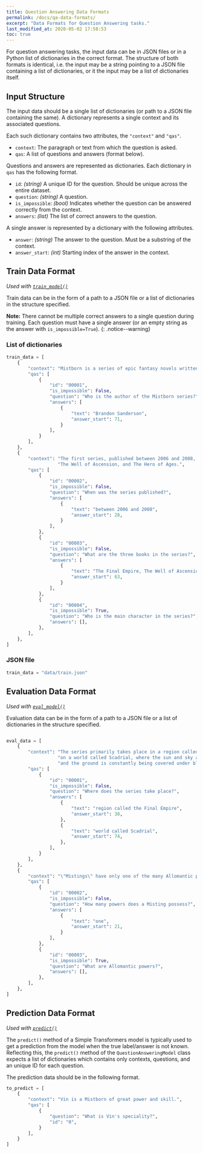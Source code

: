 ```yaml
---
title: Question Answering Data Formats
permalink: /docs/qa-data-formats/
excerpt: "Data Formats for Question Answering tasks."
last_modified_at: 2020-05-02 17:58:53
toc: true
---
```


For question answering tasks, the input data can be in JSON files or in a Python list of dictionaries in the correct format.
The structure of both formats is identical, i.e. the input may be a string pointing to a JSON file containing a list of dictionaries, or it the input may be a list of dictionaries itself.


## Input Structure

The input data should be a single list of dictionaries (or path to a JSON file containing the same). A dictionary represents a single context and its associated questions.

Each such dictionary contains two attributes, the `"context"` and `"qas"`.
- `context`: The paragraph or text from which the question is asked.
- `qas`: A list of questions and answers (format below).

Questions and answers are represented as dictionaries. Each dictionary in `qas` has the following format.
- `id`: *(string)* A unique ID for the question. Should be unique across the entire dataset.
- `question`: *(string)* A question. 
- `is_impossible`: *(bool)* Indicates whether the question can be answered correctly from the context. 
- `answers`: *(list)* The list of correct answers to the question.

A single answer is represented by a dictionary with the following attributes.
- `answer`: *(string)* The answer to the question. Must be a substring of the context.
- `answer_start`: *(int)* Starting index of the answer in the context.


## Train Data Format

*Used with [`train_model()`](/docs/qa-model/#training-a-questionansweringmodel)*

Train data can be in the form of a path to a JSON file or a list of dictionaries in the structure specified.

**Note:** There cannot be multiple correct answers to a single question during training. Each question must have a single answer (or an empty string as the answer with `is_impossible=True`).
{: .notice--warning}


### List of dictionaries

```python
train_data = [
    {
        "context": "Mistborn is a series of epic fantasy novels written by American author Brandon Sanderson.",
        "qas": [
            {
                "id": "00001",
                "is_impossible": False,
                "question": "Who is the author of the Mistborn series?",
                "answers": [
                    {
                        "text": "Brandon Sanderson",
                        "answer_start": 71,
                    }
                ],
            }
        ],
    },
    {
        "context": "The first series, published between 2006 and 2008, consists of The Final Empire,"
                   "The Well of Ascension, and The Hero of Ages.",
        "qas": [
            {
                "id": "00002",
                "is_impossible": False,
                "question": "When was the series published?",
                "answers": [
                    {
                        "text": "between 2006 and 2008",
                        "answer_start": 28,
                    }
                ],
            },
            {
                "id": "00003",
                "is_impossible": False,
                "question": "What are the three books in the series?",
                "answers": [
                    {
                        "text": "The Final Empire, The Well of Ascension, and The Hero of Ages",
                        "answer_start": 63,
                    }
                ],
            },
            {
                "id": "00004",
                "is_impossible": True,
                "question": "Who is the main character in the series?",
                "answers": [],
            },
        ],
    },
]

```

### JSON file

```python
train_data = "data/train.json"
```


## Evaluation Data Format

*Used with [`eval_model()`](/docs/qa-model/#evaluating-a-questionansweringmodel)*

Evaluation data can be in the form of a path to a JSON file or a list of dictionaries in the structure specified.

```python

eval_data = [
    {
        "context": "The series primarily takes place in a region called the Final Empire "
                   "on a world called Scadrial, where the sun and sky are red, vegetation is brown, "
                   "and the ground is constantly being covered under black volcanic ashfalls.",
        "qas": [
            {
                "id": "00001",
                "is_impossible": False,
                "question": "Where does the series take place?",
                "answers": [
                    {
                        "text": "region called the Final Empire",
                        "answer_start": 38,
                    },
                    {
                        "text": "world called Scadrial",
                        "answer_start": 74,
                    },
                ],
            }
        ],
    },
    {
        "context": "\"Mistings\" have only one of the many Allomantic powers, while \"Mistborns\" have all the powers.",
        "qas": [
            {
                "id": "00002",
                "is_impossible": False,
                "question": "How many powers does a Misting possess?",
                "answers": [
                    {
                        "text": "one",
                        "answer_start": 21,
                    }
                ],
            },
            {
                "id": "00003",
                "is_impossible": True,
                "question": "What are Allomantic powers?",
                "answers": [],
            },
        ],
    },
]

```


## Prediction Data Format

*Used with [`predict()`](/docs/qa-model/#making-predictins-with-a-questionansweringmodel)*

The `predict()` method of a Simple Transformers model is typically used to get a prediction from the model when the true label/answer is not known. Reflecting this, the `predict()` method of the `QuestionAnsweringModel` class expects a list of dictionaries which contains only contexts, questions, and an unique ID for each question.

The prediction data should be in the following format.

```python
to_predict = [
    {
        "context": "Vin is a Mistborn of great power and skill.",
        "qas": [
            {
                "question": "What is Vin's speciality?",
                "id": "0",
            }
        ],
    }
]

```